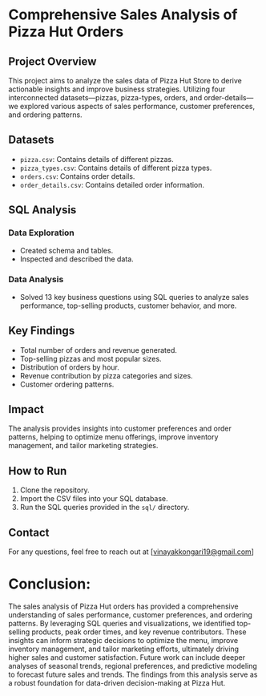 # Comprehensive Sales Analysis of Pizza Hut Orders

## Project Overview
This project aims to analyze the sales data of Pizza Hut Store to derive actionable insights and improve business strategies. Utilizing four interconnected datasets—pizzas, pizza-types, orders, and order-details—we explored various aspects of sales performance, customer preferences, and ordering patterns.

## Datasets
- `pizza.csv`: Contains details of different pizzas.
- `pizza_types.csv`: Contains details of different pizza types.
- `orders.csv`: Contains order details.
- `order_details.csv`: Contains detailed order information.

## SQL Analysis
### Data Exploration
- Created schema and tables.
- Inspected and described the data.

### Data Analysis
- Solved 13 key business questions using SQL queries to analyze sales performance, top-selling products, customer behavior, and more.

## Key Findings
- Total number of orders and revenue generated.
- Top-selling pizzas and most popular sizes.
- Distribution of orders by hour.
- Revenue contribution by pizza categories and sizes.
- Customer ordering patterns.

## Impact
The analysis provides insights into customer preferences and order patterns, helping to optimize menu offerings, improve inventory management, and tailor marketing strategies.

## How to Run
1. Clone the repository.
2. Import the CSV files into your SQL database.
3. Run the SQL queries provided in the `sql/` directory.

## Contact
For any questions, feel free to reach out at [vinayakkongari19@gmail.com]

# Conclusion:
The sales analysis of Pizza Hut orders has provided a comprehensive understanding of sales performance, customer preferences, and ordering patterns. By leveraging SQL queries and visualizations, we identified top-selling products, peak order times, and key revenue contributors. These insights can inform strategic decisions to optimize the menu, improve inventory management, and tailor marketing efforts, ultimately driving higher sales and customer satisfaction. Future work can include deeper analyses of seasonal trends, regional preferences, and predictive modeling to forecast future sales and trends. The findings from this analysis serve as a robust foundation for data-driven decision-making at Pizza Hut.



